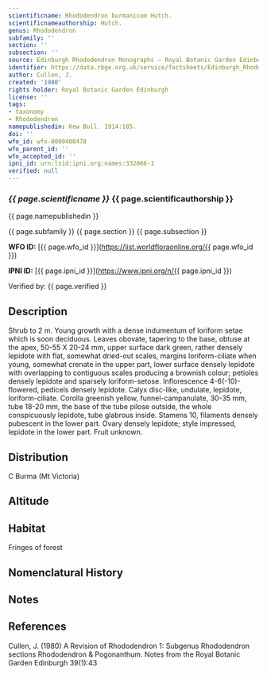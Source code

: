 ```yaml
---
scientificname: Rhododendron burmanicum Hutch.
scientificnameauthorship: Hutch.
genus: Rhododendron
subfamily: ''
section: ''
subsection: ''
source: Edinburgh Rhododendron Monographs – Royal Botanic Garden Edinburgh
identifier: https://data.rbge.org.uk/service/factsheets/Edinburgh_Rhododendron_Monographs.xhtml
author: Cullen, J.
created: '1980'
rights holder: Royal Botanic Garden Edinburgh
license: ''
tags:
- taxonomy
- Rhododendron
namepublishedin: Kew Bull. 1914:185.
doi: ''
wfo_id: wfo-0000400478
wfo_parent_id: ''
wfo_accepted_id: ''
ipni_id: urn:lsid:ipni.org:names:332066-1
verified: null
---
```

### _{{ page.scientificname }}_ {{ page.scientificauthorship }}
 {{ page.namepublishedin }}

{{ page.subfamily }} {{ page.section }} {{ page.subsection }}

**WFO ID:** [{{ page.wfo_id }}](https://list.worldfloraonline.org/{{ page.wfo_id }})

**IPNI ID:** [{{ page.ipni_id }}](https://www.ipni.org/n/{{ page.ipni_id }})

Verified by: {{ page.verified }}



## Description
Shrub to 2 m. Young growth with a dense indumentum of loriform setae which is soon deciduous. Leaves obovate, tapering to the base, obtuse at the apex, 50-55 X 20-24 mm, upper surface dark green, rather densely lepidote with flat, somewhat dried-out scales, margins loriform-ciliate when young, somewhat crenate in the upper part, lower surface densely lepidote with overlapping to contiguous scales producing a brownish colour; petioles densely lepidote and sparsely loriform-setose. Inflorescence 4-6(-10)-flowered, pedicels densely lepidote. Calyx disc-like, undulate, lepidote, loriform-ciliate. Corolla greenish yellow, funnel-campanulate, 30-35 mm, tube 18-20 mm, the base of the tube pilose outside, the whole conspicuously lepidote, tube glabrous inside. Stamens 10, filaments densely pubescent in the lower part. Ovary densely lepidote; style impressed, lepidote in the lower part. Fruit unknown.

## Distribution
C Burma (Mt Victoria)

## Altitude


## Habitat
Fringes of forest

## Nomenclatural History

                       
## Notes


## References

Cullen, J. (1980) A Revision of Rhododendron 1: Subgenus Rhododendron sections Rhododendron & Pogonanthum. Notes from the Royal Botanic Garden Edinburgh 39(1):43

